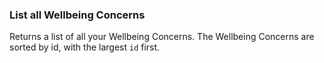 ### List all Wellbeing Concerns

Returns a list of all your Wellbeing Concerns. The Wellbeing Concerns are sorted by id, with the largest `id` first.
